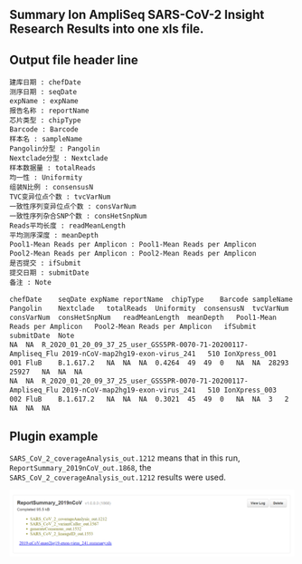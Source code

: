 ## Summary Ion AmpliSeq SARS-CoV-2 Insight Research Results into one xls file.

## Output file header line
	建库日期 : chefDate
	测序日期 : seqDate
	expName : expName
	报告名称 : reportName
	芯片类型 : chipType 
	Barcode : Barcode
	样本名 : sampleName
	Pangolin分型 : Pangolin
	Nextclade分型 : Nextclade
	样本数据量 : totalReads
	均一性 : Uniformity
	组装N比例 : consensusN
	TVC变异位点个数 : tvcVarNum
	一致性序列变异位点个数 : consVarNum
	一致性序列杂合SNP个数 : consHetSnpNum
	Reads平均长度 : readMeanLength
	平均测序深度 : meanDepth
	Pool1-Mean Reads per Amplicon : Pool1-Mean Reads per Amplicon
	Pool2-Mean Reads per Amplicon : Pool2-Mean Reads per Amplicon
	是否提交 : ifSubmit
	提交日期 : submitDate
	备注 : Note


```
chefDate	seqDate	expName	reportName	chipType	Barcode	sampleName	Pangolin	Nextclade	totalReads	Uniformity	consensusN	tvcVarNum	consVarNum	consHetSnpNum	readMeanLength	meanDepth	Pool1-Mean Reads per Amplicon	Pool2-Mean Reads per Amplicon	ifSubmit	submitDate	Note
NA	NA	R_2020_01_20_09_37_25_user_GSS5PR-0070-71-20200117-Ampliseq_Flu	2019-nCoV-map2hg19-exon-virus_241	510	IonXpress_001	001 FluB	B.1.617.2	NA	NA	NA	0.4264	49	49	0	NA	NA	28293	25927	NA	NA	NA
NA	NA	R_2020_01_20_09_37_25_user_GSS5PR-0070-71-20200117-Ampliseq_Flu	2019-nCoV-map2hg19-exon-virus_241	510	IonXpress_003	002 FluB	B.1.617.2	NA	NA	NA	0.3021	45	49	0	NA	NA	3	2	NA	NA	NA

```

## Plugin example

`SARS_CoV_2_coverageAnalysis_out.1212` means that in this run, `ReportSummary_2019nCoV_out.1868`, the `SARS_CoV_2_coverageAnalysis_out.1212` results were used.

![ReportSummary_2019nCoV.png](https://github.com/Xiaohuaniu0032/ReportSummary_2019nCoV/blob/master/ReportSummary_2019nCoV.png)